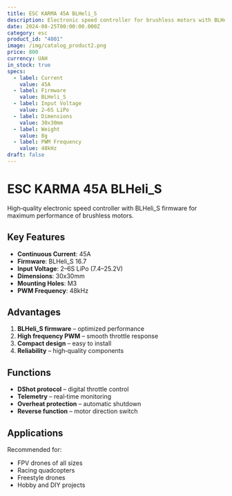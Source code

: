 ```yaml
---
title: ESC KARMA 45A BLHeli_S
description: Electronic speed controller for brushless motors with BLHeli_S firmware
date: 2024-08-25T00:00:00.000Z
category: esc
product_id: "4001"
image: /img/catalog_product2.png
price: 800
currency: UAH
in_stock: true
specs:
  - label: Current
    value: 45A
  - label: Firmware
    value: BLHeli_S
  - label: Input Voltage
    value: 2–6S LiPo
  - label: Dimensions
    value: 30x30mm
  - label: Weight
    value: 8g
  - label: PWM Frequency
    value: 48kHz
draft: false
---
```


# ESC KARMA 45A BLHeli_S

High‑quality electronic speed controller with BLHeli_S firmware for maximum performance of brushless motors.

## Key Features

- **Continuous Current**: 45A  
- **Firmware**: BLHeli_S 16.7  
- **Input Voltage**: 2–6S LiPo (7.4–25.2V)  
- **Dimensions**: 30x30mm  
- **Mounting Holes**: M3  
- **PWM Frequency**: 48kHz  

## Advantages

1. **BLHeli_S firmware** – optimized performance  
2. **High frequency PWM** – smooth throttle response  
3. **Compact design** – easy to install  
4. **Reliability** – high‑quality components  

## Functions

- **DShot protocol** – digital throttle control  
- **Telemetry** – real‑time monitoring  
- **Overheat protection** – automatic shutdown  
- **Reverse function** – motor direction switch  

## Applications

Recommended for:
- FPV drones of all sizes  
- Racing quadcopters  
- Freestyle drones  
- Hobby and DIY projects

